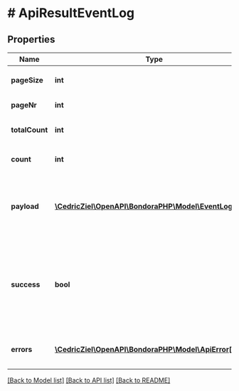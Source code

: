 # # ApiResultEventLog

## Properties

Name | Type | Description | Notes
------------ | ------------- | ------------- | -------------
**pageSize** | **int** | Requested Max items in result | [optional] 
**pageNr** | **int** | Requested page nr | [optional] 
**totalCount** | **int** | Total number of items found | 
**count** | **int** | Number of items returned | 
**payload** | [**\CedricZiel\OpenAPI\BondoraPHP\Model\EventLogItem[]**](EventLogItem.md) | The payload of the response. Type depends on the API request. | [optional] 
**success** | **bool** | Indicates if the request was successfull or not.              true if the request was handled successfully, false otherwise. | 
**errors** | [**\CedricZiel\OpenAPI\BondoraPHP\Model\ApiError[]**](ApiError.md) | Error(s) accociated with the API request. | [optional] 

[[Back to Model list]](../../README.md#documentation-for-models) [[Back to API list]](../../README.md#documentation-for-api-endpoints) [[Back to README]](../../README.md)


